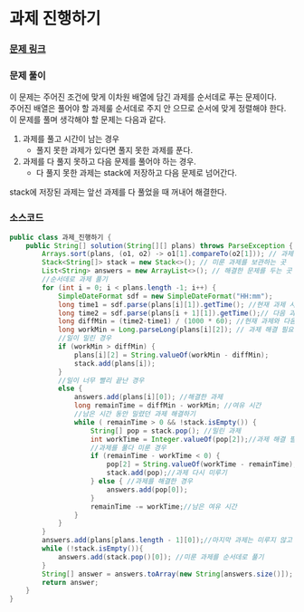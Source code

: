 # 과제 진행하기

### [문제 링크](https://school.programmers.co.kr/learn/courses/30/lessons/176962#)

### 문제 풀이
이 문제는 주어진 조건에 맞게 이차원 배열에 담긴 과제를 순서데로 푸는 문제이다. </br>
주어진 배열은 풀어야 할 과제룰 순서데로 주지 안 으므로 순서에 맞게 정렬해야 한다. </br>
이 문제를 풀며 생각해야 할 문제는 다음과 같다. </br>
1. 과제를 풀고 시간이 남는 경우
   + 풀지 못한 과제가 있다면 풀지 못한 과제를 푼다.
2. 과제를 다 풀지 못하고 다음 문제를 풀어야 하는 경우.
   + 다 풀지 못한 과제는 stack에 저장하고 다음 문제로 넘어간다.

stack에 저장된 과제는 앞선 과제를 다 풀었을 때 꺼내어 해결한다.

### 소스코드
```java
public class 과제_진행하기 {
    public String[] solution(String[][] plans) throws ParseException {
        Arrays.sort(plans, (o1, o2) -> o1[1].compareTo(o2[1])); // 과제 정렬하기
        Stack<String[]> stack = new Stack<>(); // 미룬 과제를 보관하는 곳
        List<String> answers = new ArrayList<>(); // 해결한 문제를 두는 곳
        //순서데로 과제 풀기
        for (int i = 0; i < plans.length -1; i++) {
            SimpleDateFormat sdf = new SimpleDateFormat("HH:mm");
            long time1 = sdf.parse(plans[i][1]).getTime(); //현재 과제 시작 시간 ms 단위로 시간 얻기
            long time2 = sdf.parse(plans[i + 1][1]).getTime();// 다음 과제 시작 시간
            long diffMin = (time2-time1) / (1000 * 60); //현재 과제와 다음 과제의 시간 차를 분 단위로 표현
            long workMin = Long.parseLong(plans[i][2]); // 과제 해결 필요 시간을 분 단위로 나타내기
            //일이 밀린 경우
            if (workMin > diffMin) {
                plans[i][2] = String.valueOf(workMin - diffMin);
                stack.add(plans[i]);
            }
            //일이 너무 빨리 끝난 경우
            else {
                answers.add(plans[i][0]); //해결한 과제
                long remainTime = diffMin - workMin; //여유 시간
                //남은 시간 동안 밀렸던 과제 해결하기
                while ( remainTime > 0 && !stack.isEmpty()) {
                    String[] pop = stack.pop(); //밀린 과제
                    int workTime = Integer.valueOf(pop[2]);//과제 해결 필요 시간
                    //과제를 풀다 미룬 경우
                    if (remainTime - workTime < 0) {
                        pop[2] = String.valueOf(workTime - remainTime); //남은 과제 시간 계산
                        stack.add(pop);//과제 다시 미루기
                    } else { //과제를 해결한 경우
                        answers.add(pop[0]);
                    }
                    remainTime -= workTime;//남은 여유 시간
                }
            }
        }
        answers.add(plans[plans.length - 1][0]);//마지막 과제는 미루지 않고 바로 해결해야 한다.
        while (!stack.isEmpty()){
            answers.add(stack.pop()[0]); //미룬 과제를 순서데로 풀기
        }
        String[] answer = answers.toArray(new String[answers.size()]);
        return answer;
    }
}

```